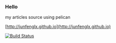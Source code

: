 ### Hello
my articles source using pelican

[http://junfenglx.github.io](http://junfenglx.github.io)

[![Build Status](https://travis-ci.org/junfenglx/junfenglx.github.io-source.svg?branch=master)](https://travis-ci.org/junfenglx/junfenglx.github.io-source)
